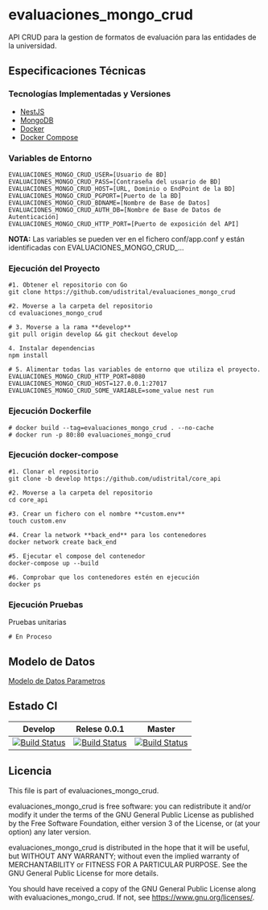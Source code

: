# evaluaciones_mongo_crud

API CRUD para la gestion de formatos de evaluación para las entidades de la universidad.

## Especificaciones Técnicas

### Tecnologías Implementadas y Versiones
* [NestJS](https://github.com/nestjs/nest)
* [MongoDB](https://github.com/mongodb/mongo)
* [Docker](https://docs.docker.com/engine/install/ubuntu/)
* [Docker Compose](https://docs.docker.com/compose/)

### Variables de Entorno
```shell
EVALUACIONES_MONGO_CRUD_USER=[Usuario de BD]
EVALUACIONES_MONGO_CRUD_PASS=[Contraseña del usuario de BD]
EVALUACIONES_MONGO_CRUD_HOST=[URL, Dominio o EndPoint de la BD]
EVALUACIONES_MONGO_CRUD_PGPORT=[Puerto de la BD]
EVALUACIONES_MONGO_CRUD_BDNAME=[Nombre de Base de Datos]
EVALUACIONES_MONGO_CRUD_AUTH_DB=[Nombre de Base de Datos de Autenticación]
EVALUACIONES_MONGO_CRUD_HTTP_PORT=[Puerto de exposición del API]
```
**NOTA:** Las variables se pueden ver en el fichero conf/app.conf y están identificadas con EVALUACIONES_MONGO_CRUD_...

### Ejecución del Proyecto
```shell
#1. Obtener el repositorio con Go
git clone https://github.com/udistrital/evaluaciones_mongo_crud

#2. Moverse a la carpeta del repositorio
cd evaluaciones_mongo_crud

# 3. Moverse a la rama **develop**
git pull origin develop && git checkout develop

4. Instalar dependencias
npm install

# 5. Alimentar todas las variables de entorno que utiliza el proyecto.
EVALUACIONES_MONGO_CRUD_HTTP_PORT=8080 EVALUACIONES_MONGO_CRUD_HOST=127.0.0.1:27017 EVALUACIONES_MONGO_CRUD_SOME_VARIABLE=some_value nest run
```
### Ejecución Dockerfile
```shell
# docker build --tag=evaluaciones_mongo_crud . --no-cache
# docker run -p 80:80 evaluaciones_mongo_crud
```

### Ejecución docker-compose
```shell
#1. Clonar el repositorio
git clone -b develop https://github.com/udistrital/core_api

#2. Moverse a la carpeta del repositorio
cd core_api

#3. Crear un fichero con el nombre **custom.env**
touch custom.env

#4. Crear la network **back_end** para los contenedores
docker network create back_end

#5. Ejecutar el compose del contenedor
docker-compose up --build

#6. Comprobar que los contenedores estén en ejecución
docker ps
```

### Ejecución Pruebas

Pruebas unitarias
```shell
# En Proceso
```

## Modelo de Datos
[Modelo de Datos Parametros](/database/modelo_evaluaciones_mongo_crud.png)

## Estado CI

| Develop | Relese 0.0.1 | Master |
| -- | -- | -- |
| [![Build Status](https://hubci.portaloas.udistrital.edu.co/api/badges/udistrital/evaluaciones_mongo_crud/status.svg?ref=refs/heads/develop)](https://hubci.portaloas.udistrital.edu.co/udistrital/evaluaciones_mongo_crud) | [![Build Status](https://hubci.portaloas.udistrital.edu.co/api/badges/udistrital/evaluaciones_mongo_crud/status.svg?ref=refs/heads/release/0.0.1)](https://hubci.portaloas.udistrital.edu.co/udistrital/evaluaciones_mongo_crud) |  [![Build Status](https://hubci.portaloas.udistrital.edu.co/api/badges/udistrital/evaluaciones_mongo_crud/status.svg)](https://hubci.portaloas.udistrital.edu.co/udistrital/evaluaciones_mongo_crud) |


## Licencia

This file is part of evaluaciones_mongo_crud.

evaluaciones_mongo_crud is free software: you can redistribute it and/or modify it under the terms of the GNU General Public License as published by the Free Software Foundation, either version 3 of the License, or (at your option) any later version.

evaluaciones_mongo_crud is distributed in the hope that it will be useful, but WITHOUT ANY WARRANTY; without even the implied warranty of MERCHANTABILITY or FITNESS FOR A PARTICULAR PURPOSE. See the GNU General Public License for more details.

You should have received a copy of the GNU General Public License along with evaluaciones_mongo_crud. If not, see https://www.gnu.org/licenses/.

